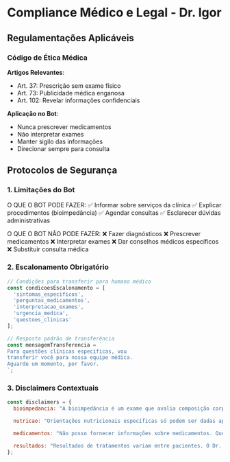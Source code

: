 # Compliance Médico e Legal - Dr. Igor

## Regulamentações Aplicáveis

### Código de Ética Médica
**Artigos Relevantes**:
- Art. 37: Prescrição sem exame físico
- Art. 73: Publicidade médica enganosa
- Art. 102: Revelar informações confidenciais

**Aplicação no Bot**:
- Nunca prescrever medicamentos
- Não interpretar exames
- Manter sigilo das informações
- Direcionar sempre para consulta

## Protocolos de Segurança

### 1. Limitações do Bot

O QUE O BOT PODE FAZER:
✅ Informar sobre serviços da clínica
✅ Explicar procedimentos (bioimpedância)
✅ Agendar consultas
✅ Esclarecer dúvidas administrativas

O QUE O BOT NÃO PODE FAZER:
❌ Fazer diagnósticos
❌ Prescrever medicamentos
❌ Interpretar exames
❌ Dar conselhos médicos específicos
❌ Substituir consulta médica

### 2. Escalonamento Obrigatório
```javascript
// Condições para transferir para humano médico
const condicoesEscalonamento = [
  'sintomas_especificos',
  'perguntas_medicamentos',
  'interpretacao_exames',
  'urgencia_medica',
  'questoes_clinicas'
];

// Resposta padrão de transferência
const mensagemTransferencia = `
Para questões clínicas específicas, vou
transferir você para nossa equipe médica.
Aguarde um momento, por favor.
`;
```

### 3. Disclaimers Contextuais
```javascript
const disclaimers = {
  bioimpedancia: "A bioimpedância é um exame que avalia composição corporal. Resultados e interpretações só podem ser fornecidos pelo médico durante a consulta.",

  nutricao: "Orientações nutricionais específicas só podem ser dadas após avaliação médica completa. Cada paciente tem necessidades individuais.",

  medicamentos: "Não posso fornecer informações sobre medicamentos. Questões sobre prescrições devem ser discutidas diretamente com o Dr. Igor.",

  resultados: "Resultados de tratamentos variam entre pacientes. O Dr. Igor poderá esclarecer expectativas realistas durante a consulta."
};
```
